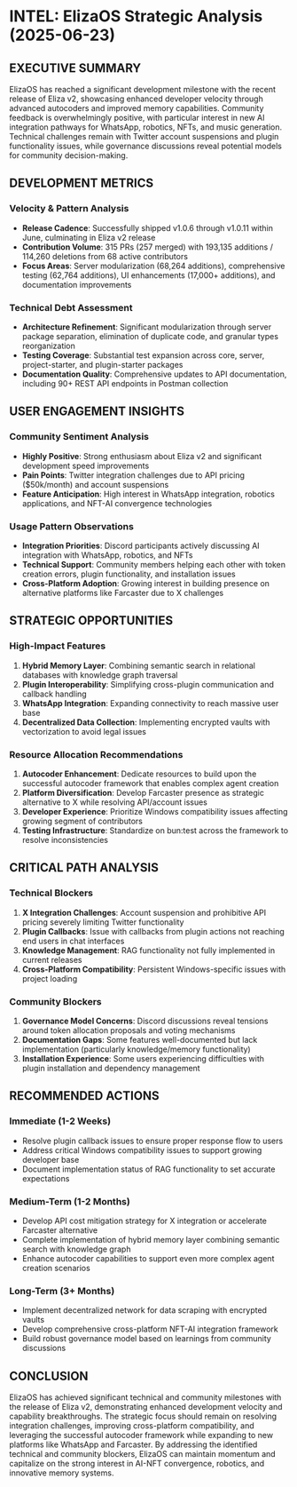 # INTEL: ElizaOS Strategic Analysis (2025-06-23)

## EXECUTIVE SUMMARY

ElizaOS has reached a significant development milestone with the recent release of Eliza v2, showcasing enhanced developer velocity through advanced autocoders and improved memory capabilities. Community feedback is overwhelmingly positive, with particular interest in new AI integration pathways for WhatsApp, robotics, NFTs, and music generation. Technical challenges remain with Twitter account suspensions and plugin functionality issues, while governance discussions reveal potential models for community decision-making.

## DEVELOPMENT METRICS

### Velocity & Pattern Analysis
- **Release Cadence**: Successfully shipped v1.0.6 through v1.0.11 within June, culminating in Eliza v2 release
- **Contribution Volume**: 315 PRs (257 merged) with 193,135 additions / 114,260 deletions from 68 active contributors
- **Focus Areas**: Server modularization (68,264 additions), comprehensive testing (62,764 additions), UI enhancements (17,000+ additions), and documentation improvements

### Technical Debt Assessment
- **Architecture Refinement**: Significant modularization through server package separation, elimination of duplicate code, and granular types reorganization
- **Testing Coverage**: Substantial test expansion across core, server, project-starter, and plugin-starter packages
- **Documentation Quality**: Comprehensive updates to API documentation, including 90+ REST API endpoints in Postman collection

## USER ENGAGEMENT INSIGHTS

### Community Sentiment Analysis
- **Highly Positive**: Strong enthusiasm about Eliza v2 and significant development speed improvements
- **Pain Points**: Twitter integration challenges due to API pricing ($50k/month) and account suspensions
- **Feature Anticipation**: High interest in WhatsApp integration, robotics applications, and NFT-AI convergence technologies

### Usage Pattern Observations
- **Integration Priorities**: Discord participants actively discussing AI integration with WhatsApp, robotics, and NFTs
- **Technical Support**: Community members helping each other with token creation errors, plugin functionality, and installation issues
- **Cross-Platform Adoption**: Growing interest in building presence on alternative platforms like Farcaster due to X challenges

## STRATEGIC OPPORTUNITIES

### High-Impact Features
1. **Hybrid Memory Layer**: Combining semantic search in relational databases with knowledge graph traversal
2. **Plugin Interoperability**: Simplifying cross-plugin communication and callback handling
3. **WhatsApp Integration**: Expanding connectivity to reach massive user base
4. **Decentralized Data Collection**: Implementing encrypted vaults with vectorization to avoid legal issues

### Resource Allocation Recommendations
1. **Autocoder Enhancement**: Dedicate resources to build upon the successful autocoder framework that enables complex agent creation
2. **Platform Diversification**: Develop Farcaster presence as strategic alternative to X while resolving API/account issues
3. **Developer Experience**: Prioritize Windows compatibility issues affecting growing segment of contributors
4. **Testing Infrastructure**: Standardize on bun:test across the framework to resolve inconsistencies

## CRITICAL PATH ANALYSIS

### Technical Blockers
1. **X Integration Challenges**: Account suspension and prohibitive API pricing severely limiting Twitter functionality
2. **Plugin Callbacks**: Issue with callbacks from plugin actions not reaching end users in chat interfaces
3. **Knowledge Management**: RAG functionality not fully implemented in current releases
4. **Cross-Platform Compatibility**: Persistent Windows-specific issues with project loading

### Community Blockers
1. **Governance Model Concerns**: Discord discussions reveal tensions around token allocation proposals and voting mechanisms
2. **Documentation Gaps**: Some features well-documented but lack implementation (particularly knowledge/memory functionality)
3. **Installation Experience**: Some users experiencing difficulties with plugin installation and dependency management

## RECOMMENDED ACTIONS

### Immediate (1-2 Weeks)
- Resolve plugin callback issues to ensure proper response flow to users
- Address critical Windows compatibility issues to support growing developer base
- Document implementation status of RAG functionality to set accurate expectations

### Medium-Term (1-2 Months)
- Develop API cost mitigation strategy for X integration or accelerate Farcaster alternative
- Complete implementation of hybrid memory layer combining semantic search with knowledge graph
- Enhance autocoder capabilities to support even more complex agent creation scenarios

### Long-Term (3+ Months)
- Implement decentralized network for data scraping with encrypted vaults
- Develop comprehensive cross-platform NFT-AI integration framework
- Build robust governance model based on learnings from community discussions

## CONCLUSION

ElizaOS has achieved significant technical and community milestones with the release of Eliza v2, demonstrating enhanced development velocity and capability breakthroughs. The strategic focus should remain on resolving integration challenges, improving cross-platform compatibility, and leveraging the successful autocoder framework while expanding to new platforms like WhatsApp and Farcaster. By addressing the identified technical and community blockers, ElizaOS can maintain momentum and capitalize on the strong interest in AI-NFT convergence, robotics, and innovative memory systems.